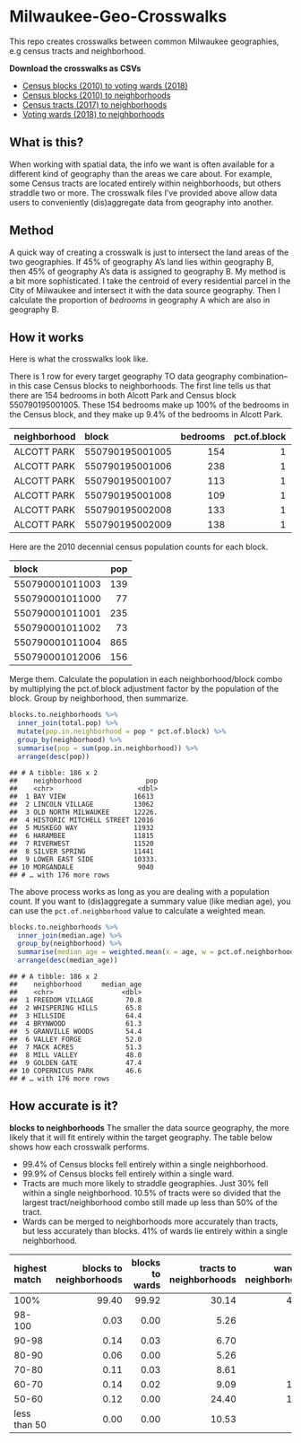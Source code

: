 
# Milwaukee-Geo-Crosswalks

This repo creates crosswalks between common Milwaukee geographies, e.g
census tracts and neighborhood.

**Download the crosswalks as CSVs**

  - [Census blocks (2010) to voting wards
    (2018)](https://github.com/jdjohn215/Milwaukee-Geo-Crosswalks/blob/master/Crosswalks/2010CensusBlocks_to_2018VotingWards.csv)
  - [Census blocks (2010) to
    neighborhoods](https://github.com/jdjohn215/Milwaukee-Geo-Crosswalks/blob/master/Crosswalks/2010CensusBlocks_to_Neighborhoods.csv)
  - [Census tracts (2017) to
    neighborhoods](https://github.com/jdjohn215/Milwaukee-Geo-Crosswalks/blob/master/Crosswalks/2017CensusTracts_to_Neighborhoods.csv)
  - [Voting wards (2018) to
    neighborhoods](https://github.com/jdjohn215/Milwaukee-Geo-Crosswalks/blob/master/Crosswalks/2018VotingWards_to_Neighborhoods.csv)

## What is this?

When working with spatial data, the info we want is often available for
a different kind of geography than the areas we care about. For example,
some Census tracts are located entirely within neighborhoods, but others
straddle two or more. The crosswalk files I’ve provided above allow data
users to conveniently (dis)aggregate data from geography into another.

## Method

A quick way of creating a crosswalk is just to intersect the land areas
of the two geographies. If 45% of geography A’s land lies within
geography B, then 45% of geography A’s data is assigned to geography B.
My method is a bit more sophisticated. I take the centroid of every
residential parcel in the City of Milwaukee and intersect it with the
data source geography. Then I calculate the proportion of *bedrooms* in
geography A which are also in geography B.

## How it works

Here is what the crosswalks look like.

There is 1 row for every target geography TO data geography
combination–in this case Census blocks to neighborhoods. The first
line tells us that there are 154 bedrooms in both Alcott Park and Census
block 550790195001005. These 154 bedrooms make up 100% of the bedrooms
in the Census block, and they make up 9.4% of the bedrooms in Alcott
Park.

| neighborhood | block           | bedrooms | pct.of.block | pct.of.neighborhood |
| :----------- | :-------------- | -------: | -----------: | ------------------: |
| ALCOTT PARK  | 550790195001005 |      154 |            1 |           0.0939597 |
| ALCOTT PARK  | 550790195001006 |      238 |            1 |           0.1452105 |
| ALCOTT PARK  | 550790195001007 |      113 |            1 |           0.0689445 |
| ALCOTT PARK  | 550790195001008 |      109 |            1 |           0.0665040 |
| ALCOTT PARK  | 550790195002008 |      133 |            1 |           0.0811470 |
| ALCOTT PARK  | 550790195002009 |      138 |            1 |           0.0841977 |

Here are the 2010 decennial census population counts for each block.

| block           | pop |
| :-------------- | --: |
| 550790001011003 | 139 |
| 550790001011000 |  77 |
| 550790001011001 | 235 |
| 550790001011002 |  73 |
| 550790001011004 | 865 |
| 550790001012006 | 156 |

Merge them. Calculate the population in each neighborhood/block combo by
multiplying the pct.of.block adjustment factor by the population of the
block. Group by neighborhood, then summarize.

``` r
blocks.to.neighborhoods %>%
  inner_join(total.pop) %>%
  mutate(pop.in.neighborhood = pop * pct.of.block) %>%
  group_by(neighborhood) %>%
  summarise(pop = sum(pop.in.neighborhood)) %>%
  arrange(desc(pop))
```

    ## # A tibble: 186 x 2
    ##    neighborhood                pop
    ##    <chr>                     <dbl>
    ##  1 BAY VIEW                 16613 
    ##  2 LINCOLN VILLAGE          13062 
    ##  3 OLD NORTH MILWAUKEE      12226.
    ##  4 HISTORIC MITCHELL STREET 12016 
    ##  5 MUSKEGO WAY              11932 
    ##  6 HARAMBEE                 11815 
    ##  7 RIVERWEST                11520 
    ##  8 SILVER SPRING            11441 
    ##  9 LOWER EAST SIDE          10333.
    ## 10 MORGANDALE                9040 
    ## # … with 176 more rows

The above process works as long as you are dealing with a population
count. If you want to (dis)aggregate a summary value (like median age),
you can use the `pct.of.neighborhood` value to calculate a weighted
mean.

``` r
blocks.to.neighborhoods %>%
  inner_join(median.age) %>%
  group_by(neighborhood) %>%
  summarise(median_age = weighted.mean(x = age, w = pct.of.neighborhood, na.rm = T)) %>%
  arrange(desc(median_age))
```

    ## # A tibble: 186 x 2
    ##    neighborhood     median_age
    ##    <chr>                 <dbl>
    ##  1 FREEDOM VILLAGE        70.8
    ##  2 WHISPERING HILLS       65.8
    ##  3 HILLSIDE               64.4
    ##  4 BRYNWOOD               61.3
    ##  5 GRANVILLE WOODS        54.4
    ##  6 VALLEY FORGE           52.0
    ##  7 MACK ACRES             51.3
    ##  8 MILL VALLEY            48.0
    ##  9 GOLDEN GATE            47.4
    ## 10 COPERNICUS PARK        46.6
    ## # … with 176 more rows

## How accurate is it?

**blocks to neighborhoods** The smaller the data source geography, the
more likely that it will fit entirely within the target geography. The
table below shows how each crosswalk performs.

  - 99.4% of Census blocks fell entirely within a single neighborhood.
  - 99.9% of Census blocks fell entirely within a single ward.
  - Tracts are much more likely to straddle geographies. Just 30% fell
    within a single neighborhood. 10.5% of tracts were so divided that
    the largest tract/neighborhood combo still made up less than 50% of
    the tract.
  - Wards can be merged to neighborhoods more accurately than tracts,
    but less accurately than blocks. 41% of wards lie entirely within a
    single
neighborhood.

| highest match | blocks to neighborhoods | blocks to wards | tracts to neighborhoods | wards to neighborhoods |
| :------------ | ----------------------: | --------------: | ----------------------: | ---------------------: |
| 100%          |                   99.40 |           99.92 |                   30.14 |                  41.05 |
| 98-100        |                    0.03 |            0.00 |                    5.26 |                   4.32 |
| 90-98         |                    0.14 |            0.03 |                    6.70 |                   5.86 |
| 80-90         |                    0.06 |            0.00 |                    5.26 |                   8.02 |
| 70-80         |                    0.11 |            0.03 |                    8.61 |                   9.88 |
| 60-70         |                    0.14 |            0.02 |                    9.09 |                  14.51 |
| 50-60         |                    0.12 |            0.00 |                   24.40 |                  10.80 |
| less than 50  |                    0.00 |            0.00 |                   10.53 |                   5.56 |
